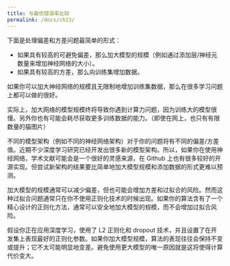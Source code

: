 ```yaml
---
title: 与最优错误率比较
permalink: /docs/ch23/
---
```


下面是处理偏差和方差问题最简单的形式：

- 如果具有较高的可避免偏差，那么加大模型的规模（例如通过添加层/神经元数量来增加神经网络的大小）。
- 如果具有较高的方差，那么向训练集增加数据。

如果你可以加大神经网络的规模且无限制地增加训练集数据，那么在很多学习问题上都可以做的很好。

实际上，加大网络的模型规模终将导致你遇到计算力问题，因为训练大的模型很慢。另外你也有可能会耗尽获取更多训练数据的能力。（即使在网上，也只有有限数量的猫图片）

不同的模型架构（例如不同的神经网络架构）对于你的问题将有不同的偏差/方差值。近期不少深度学习研究已经开发出很多新的模型架构。所以，如果你在使用神经网络，学术文献可能会是一个很好的灵感来源，在 Github 上也有很多较好的开源实现。但尝试新架构的结果要比简单地加大模型规模和添加数据的形式更难以预测。

加大模型的规模通常可以减少偏差，但也可能会增加方差和过拟合的风险。然而这种过拟合问题通常只在你不使用正则化技术的时候出现。如果你的算法含有了一个精心设计的正则化方法，通常可以安全地加大模型的规模，而不会增加过拟合风险。

假设你正在应用深度学习，使用了 L2 正则化和 dropout 技术，并且设置了在开发集上表现最好的正则化参数。如果你加大模型规模，算法的表现往往会保持不变或提升；它不太可能明显地变差。避免使用更大模型的唯一原因就是这将使得计算代价变大。